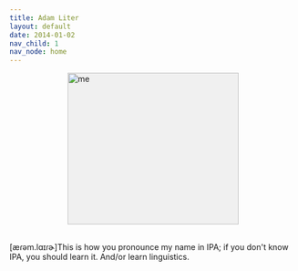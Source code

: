 ```yaml
---
title: Adam Liter
layout: default
date: 2014-01-02
nav_child: 1
nav_node: home
---
```


<img height="266" width="300" style="display: block;margin-left: auto;margin-right: auto;background-color:#F0F0F0;" alt="me" src="http://i.imgur.com/FpD2Z9h.gif" />
					
<br />

<div id="ipa">				
<p class="tooltips">[&aelig;&#638;&#601;m.l&#593;&#618;&#638;&#602;]<span>This is how you pronounce my name in IPA; if you don't know IPA, you should learn it. And/or learn linguistics.</span></p>
</div>